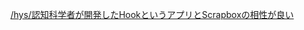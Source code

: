
[/hys/認知科学者が開発したHookというアプリとScrapboxの相性が良い](https://scrapbox.io/hys/認知科学者が開発したHookというアプリとScrapboxの相性が良い)
